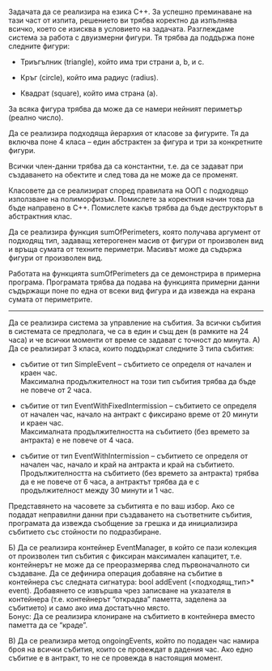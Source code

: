 Задачата да се реализира на езика C++. За успешно преминаване на тази част от изпита, решението ви трябва коректно да изпълнява всичко, което се изисква в условието на задачата. Разглеждаме система за работа с двуизмерни фигури. Тя трябва да поддържа поне следните фигури: 

* Триъгълник (triangle), който има три страни a, b, и c. 

* Кръг (circle), който има радиус (radius). 

* Квадрат (square), който има страна (a). 

За всяка фигура трябва да може да се намери нейният периметър (реално число). 

Да се реализира подходяща йерархия от класове за фигурите. Тя да включва поне 4 класа – един абстрактен за фигура и три за конкретните фигури. 

Всички член-данни трябва да са константни, т.е. да се задават при създаването на обектите и след това да не може да се променят. 

Класовете да се реализират според правилата на ООП с подходящо използване на полиморфизъм. Помислете за коректния начин това да бъде направено в C++. Помислете какъв трябва да бъде деструкторът в абстрактния клас. 

Да се реализира функция sumOfPerimeters, която получава аргумент от подходящ тип, задаващ хетерогенен масив от фигури от произволен вид и връща сумата от техните периметри. Масивът може да съдържа фигури от произволен вид. 

Работата на функцията sumOfPerimeters да се демонстрира в примерна програма. Програмата трябва да подава на функцията примерни данни съдържащи поне по една от всеки вид фигура и да извежда на екрана сумата от периметрите. 


-------------------------------------------------------------------------------------------------

Да се реализира система за управление на събития. За всички събития в системата се предполага, че са в един и същ ден (в рамките на 24 часа) и че всички моменти от време се задават с точност до минута. 
А) Да се реализират 3 класа, които поддържат следните 3 типа събития: 

* събитие от тип SimpleEvent – събитието се определя от начален и краен час.  
Максимална продължителност на този тип събития трябва да бъде не повече от 2 часа. 

* събитие от тип EventWithFixedIntermission – събитието се определя от начален час, начало на антракт с фиксирано време от 20 минути и краен час.  
Максималната продължителността на събитието (без времето за антракта) е не повече от 4 часа. 

* събитие от тип EventWithIntermission – събитието се определя от начален час, начало и край на антракта и край на събитието. Продължителността на събитието (без времето за антракта) трябва да е не повече от 6 часа, а антрактът трябва да е с продължителност между 30 минути и 1 час. 

Представянето на часовете за събитията е по ваш избор. Ако се подадат неправилни данни при създаването на съответните събития, програмата да извежда съобщение за грешка и да инициализира събитието със стойности по подразбиране.  

Б) Да се реализира контейнер EventManager, в който се пази колекция от произволен тип събития с фиксиран максимален капацитет, т.е. контейнерът не може да се преоразмерява след първоначалното си създаване. Да се дефинира операция добавяне на събитие в контейнера със следната сигнатура: 
bool addEvent (<подходящ_тип>* event). Добавянето се извършва чрез записване на указателя в контейнера (т.е. контейнерът “открадва” паметта, заделена за събитието) и само ако има достатъчно място.   
Бонус: Да се реализира клониране на събитието в контейнера вместо паметта да се “краде”. 

В) Да се реализира метод ongoingEvents, който по подаден час намира броя на всички събития, които се провеждат в дадения час. Ако едно събитие е в антракт, то не се провежда в настоящия момент. 
